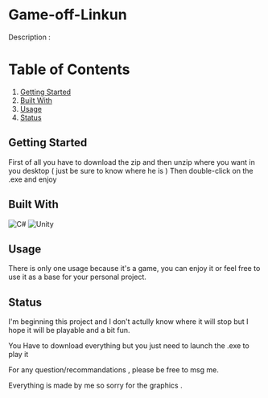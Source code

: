 # Game-off-Linkun

Description : 

# Table of Contents

1. [Getting Started](#Getting-Started)
2. [Built With](#Built-With)
3. [Usage](#Usage)
4. [Status](#Status)


## Getting Started
First of all you have to download the zip and then unzip where you want in you desktop ( just be sure to know where he is )
Then double-click on the .exe and enjoy
## Built With

![C#](https://img.shields.io/badge/c%23-%23239120.svg?style=for-the-badge&logo=c-sharp&logoColor=white)
![Unity](https://img.shields.io/badge/unity-%23000000.svg?style=for-the-badge&logo=unity&logoColor=white)

## Usage
There is only one usage because it's a game, you can enjoy it or feel free to use it as a base for your personal project.


## Status 

I'm beginning this project and I don't actully know where it will stop but I hope it will be playable and a bit fun.


You Have to download everything but you just need to launch the .exe to play it

For any question/recommandations , please be free to msg me.

Everything is made by me so sorry for the graphics .
